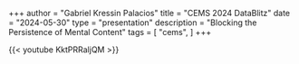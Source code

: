 +++
author = "Gabriel Kressin Palacios"
title = "CEMS 2024 DataBlitz"
date = "2024-05-30"
type = "presentation"
description = "Blocking the Persistence of Mental Content"
tags = [
    "cems",
]
+++

{{< youtube KktPRRaljQM >}}
